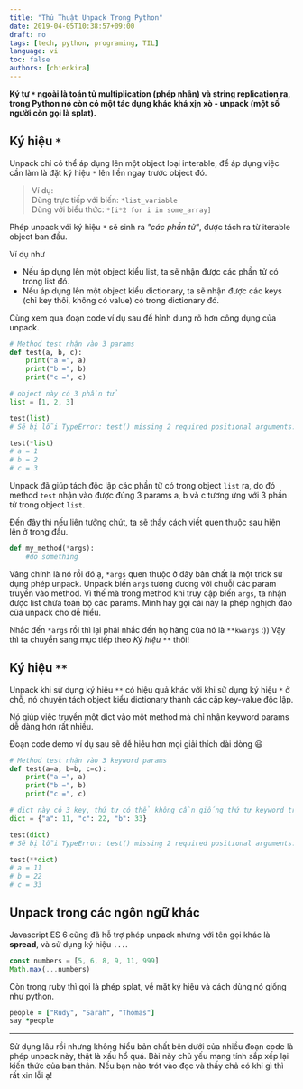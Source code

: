 ```yaml
---
title: "Thủ Thuật Unpack Trong Python"
date: 2019-04-05T10:38:57+09:00
draft: no
tags: [tech, python, programing, TIL]
language: vi
toc: false
authors: [chienkira]
---
```


**Ký tự `*` ngoài là toán tử multiplication (phép nhân) và string replication ra, trong Python nó còn có một tác dụng khác khá xịn xò - unpack (một số người còn gọi là splat).**

## Ký hiệu `*`

Unpack chỉ có thể áp dụng lên một object loại interable, để áp dụng việc cần làm là đặt ký hiệu `*` lên liền ngay trước object đó.

> Ví dụ:  
> Dùng trực tiếp với biến: `*list_variable`  
> Dùng với biểu thức: `*[i*2 for i in some_array]`

Phép unpack với ký hiệu `*` sẽ sinh ra *"các phần tử"*, được tách ra từ iterable object ban đầu.

Ví dụ như

- Nếu áp dụng lên một object kiểu list, ta sẽ nhận được các phần tử có trong list đó.
- Nếu áp dụng lên một object kiểu dictionary, ta sẽ nhận được các keys (chỉ key thôi, không có value) có trong dictionary đó.

Cùng xem qua đoạn code ví dụ sau để hình dung rõ hơn công dụng của unpack.

```python
# Method test nhận vào 3 params
def test(a, b, c):
    print("a =", a)
    print("b =", b)
    print("c =", c)

# object này có 3 phần tử
list = [1, 2, 3]

test(list)
# Sẽ bị lỗi TypeError: test() missing 2 required positional arguments: 'b' and 'c'

test(*list)
# a = 1
# b = 2
# c = 3
```
Unpack đã giúp tách độc lập các phần từ có trong object `list` ra, do đó method `test` nhận vào được đúng 3 params a, b và c tương ứng với 3 phần tử trong object `list`.

Đến đây thì nếu liên tưởng chút, ta sẽ thấy cách viết quen thuộc sau hiện lên ở trong đầu.
```python
def my_method(*args):
    #do something
```
Vâng chính là nó rồi đó ạ, `*args` quen thuộc ở đây bản chất là một trick sử dụng phép unpack. Unpack biến `args` tương đương với chuỗi các param truyền vào method. Vì thế mà trong method khi truy cập biến `args`, ta nhận được list chứa toàn bộ các params. Mình hay gọi cái này là phép nghịch đảo của unpack cho dễ hiểu.

Nhắc đến `*args` rồi thì lại phải nhắc đến họ hàng của nó là `**kwargs` :)) Vậy thì ta chuyển sang mục tiếp theo *Ký hiệu `**`* thôi!

## Ký hiệu `**`

Unpack khi sử dụng ký hiệu `**` có hiệu quả khác với khi sử dụng ký hiệu `*` ở chỗ, nó chuyên tách object kiểu dictionary thành các cặp key-value độc lập.

Nó giúp việc truyền một dict vào một method mà chỉ nhận keyword params dễ dàng hơn rất nhiều.

Đoạn code demo ví dụ sau sẽ dễ hiểu hơn mọi giải thích dài dòng :smiley:
```python
# Method test nhận vào 3 keyword params
def test(a=a, b=b, c=c):
    print("a =", a)
    print("b =", b)
    print("c =", c)

# dict này có 3 key, thứ tự có thể không cần giống thứ tự keyword trong method test
dict = {"a": 11, "c": 22, "b": 33}

test(dict)
# Sẽ bị lỗi TypeError: test() missing 2 required positional arguments: 'b' and 'c'

test(**dict)
# a = 11
# b = 22
# c = 33
```

## Unpack trong các ngôn ngữ khác

Javascript ES 6 cũng đã hỗ trợ phép unpack nhưng với tên gọi khác là **spread**, và sử dụng ký hiệu `...`.
```javascript
const numbers = [5, 6, 8, 9, 11, 999]
Math.max(...numbers)
```

Còn trong ruby thì gọi là phép splat, về mặt ký hiệu và cách dùng nó giống như python.
```ruby
people = ["Rudy", "Sarah", "Thomas"]
say *people
```

---

Sử dụng lâu rồi nhưng không hiểu bản chất bên dưới của nhiều đoạn code là phép unpack này, thật là xấu hổ quá. Bài này chủ yếu mang tính sắp xếp lại kiến thức của bản thân. Nếu bạn nào trót vào đọc và thấy chả có khỉ gì thì rất xin lỗi ạ!